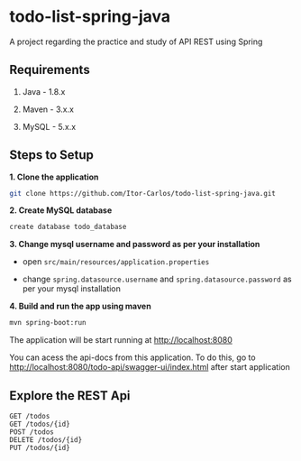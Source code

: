 # todo-list-spring-java
A project regarding the practice and study of API REST using Spring

## Requirements

1. Java - 1.8.x

2. Maven - 3.x.x

3. MySQL - 5.x.x

## Steps to Setup

**1. Clone the application**

```bash
git clone https://github.com/Itor-Carlos/todo-list-spring-java.git
```

**2. Create MySQL database**
```bash
create database todo_database
```

**3. Change mysql username and password as per your installation**

 + open `src/main/resources/application.properties`

 + change `spring.datasource.username` and `spring.datasource.password` as per your mysql installation


**4. Build and run the app using maven**

```bash
mvn spring-boot:run
```

The application will be start running at <http://localhost:8080>

You can acess the api-docs from this application. To do this, go to <http://localhost:8080/todo-api/swagger-ui/index.html> after start application

## Explore the REST Api

    GET /todos
    GET /todos/{id}
    POST /todos
    DELETE /todos/{id}
    PUT /todos/{id}